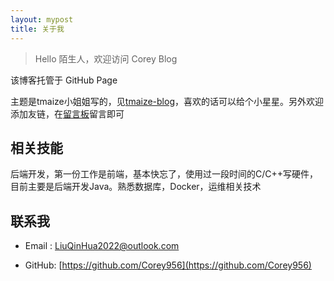 ```yaml
---
layout: mypost
title: 关于我
---
```


> Hello 陌生人，欢迎访问 Corey Blog

该博客托管于 GitHub Page

主题是tmaize小姐姐写的，见[tmaize-blog](https://github.com/TMaize/tmaize-blog)，喜欢的话可以给个小星星。另外欢迎添加友链，在[留言板](chat.html)留言即可

## 相关技能

后端开发，第一份工作是前端，基本快忘了，使用过一段时间的C/C++写硬件，目前主要是后端开发Java。熟悉数据库，Docker，运维相关技术


## 联系我

- Email&nbsp;: [LiuQinHua2022@outlook.com](LiuQinHua2022@outlook.com)

- GitHub: [https://github.com/Corey956](https://github.com/Corey956)

